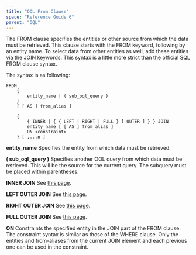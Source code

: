 ```yaml
---
title: "OQL From Clause"
space: "Reference Guide 6"
parent: "OQL"
---
```



The FROM clause specifies the entities or other source from which the data must be retrieved. This clause starts with the FROM keyword, following by an entity name. To select data from other entities as well, add these entities via the JOIN keywords. This syntax is a little more strict than the official SQL FROM clause syntax.

The syntax is as following:

```
FROM
    {
        entity_name | ( sub_oql_query )
    }
    [ [ AS ] from_alias ]

    {
        { INNER | { { LEFT | RIGHT | FULL } [ OUTER ] } } JOIN
        entity_name [ [ AS ] from_alias ]
        ON <constraint>
    } [ ,...n ]
```

**entity_name**
Specifies the entity from which data must be retrieved.

**( sub_oql_query )**
Specifies another OQL query from which data must be retrieved. This will be the source for the current query. The subquery must be placed within parentheses.

**INNER JOIN**
See [this page](OQL+INNER+JOIN).

**LEFT OUTER JOIN**
See [this page](OQL+LEFT+OUTER+JOIN).

**RIGHT OUTER JOIN**
See [this page](OQL+RIGHT+OUTER+JOIN).

**FULL OUTER JOIN**
See [this page](OQL+FULL+OUTER+JOIN).

**ON <constraint>**
Constraints the specified entity in the JOIN part of the FROM clause. The constraint syntax is similar as those of the WHERE clause. Only the entities and from-aliases from the current JOIN element and each previous one can be used in the constraint.
